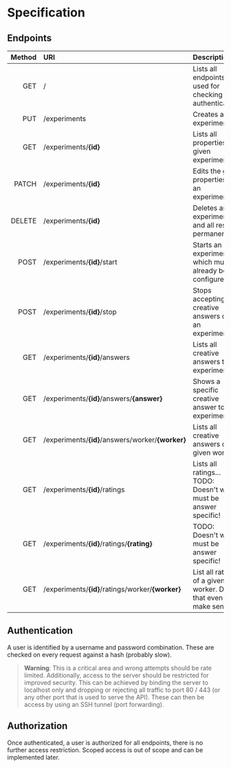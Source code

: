# Specification

## Endpoints

Method  | URI	 											    | Description                                                     |
-------:|:------------------------------------------------------|:----------------------------------------------------------------|
GET		| /														| Lists all endpoints, used for checking authentication.
PUT		| /experiments											| Creates a new experiment.
GET		| /experiments/**{id}**									| Lists all properties of a given experiment.
PATCH 	| /experiments/**{id}**									| Edits the given properties of an experiment.
DELETE  | /experiments/**{id}**									| Deletes an experiment and all results permanently.
POST 	| /experiments/**{id}**/start							| Starts an experiment which must already be configured.
POST 	| /experiments/**{id}**/stop							| Stops accepting new creative answers of to an experiment.
GET 	| /experiments/**{id}**/answers							| Lists all creative answers to an experiment.
GET 	| /experiments/**{id}**/answers/**{answer}**			| Shows a specific creative answer to an experiment.
GET 	| /experiments/**{id}**/answers/worker/**{worker}**		| Lists all creative answers of a given worker.
GET 	| /experiments/**{id}**/ratings							| Lists all ratings... TODO: Doesn't work, must be answer specific!
GET 	| /experiments/**{id}**/ratings/**{rating}**			| TODO: Doesn't work, must be answer specific!
GET 	| /experiments/**{id}**/ratings/worker/**{worker}**		| List all ratings of a given worker. Does that even make sense?

## Authentication

A user is identified by a username and password combination. These are checked on every request against a hash (probably slow).

> **Warning**: This is a critical area and wrong attempts should be rate limited. Additionally, access to the server should be restricted for improved security. This can be achieved by binding the server to localhost only and dropping or rejecting all traffic to port 80 / 443 (or any other port that is used to serve the API). These can then be access by using an SSH tunnel (port forwarding).

## Authorization

Once authenticated, a user is authorized for all endpoints, there is no further access restriction. Scoped access is out of scope and can be implemented later.
